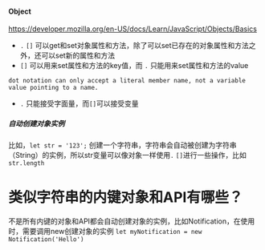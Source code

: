 #### Object

https://developer.mozilla.org/en-US/docs/Learn/JavaScript/Objects/Basics

* `.` `[]` 可以get和set对象属性和方法，除了可以set已存在的对象属性和方法之外，还可以set新的属性和方法
* `[]` 可以用来set属性和方法的key值，而 `.` 只能用来set属性和方法的value
```
dot notation can only accept a literal member name, not a variable value pointing to a name.
```
* `.` 只能接受字面量，而`[]`可以接受变量

##### 自动创建对象实例

比如，`let str = '123';` 创建一个字符串，字符串会自动被创建为字符串（String）的实例，所以str变量可以像对象一样使用`.` `[]`进行一些操作，比如`str.length`

# 类似字符串的内键对象和API有哪些？

不是所有内键的对象和API都会自动创建对象的实例，比如Notification，在使用时，需要调用new创建对象的实例 `let myNotification = new Notification('Hello')`
